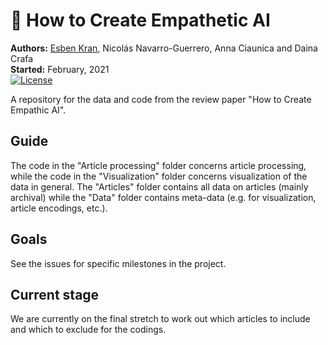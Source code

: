 # 🤖 How to Create Empathetic AI
**Authors:** [Esben Kran](https://kran.ai), Nicolás Navarro-Guerrero, Anna Ciaunica and Daina Crafa <br>
**Started:** February, 2021 <br>
[![License](https://img.shields.io/badge/License-MIT-blue)](#license)

A repository for the data and code from the review paper "How to Create Empathic AI".

## Guide
The code in the "Article processing" folder concerns article processing, while the code in the "Visualization" folder concerns visualization of the data in general. The "Articles" folder contains all data on articles (mainly archival) while the "Data" folder contains meta-data (e.g. for visualization, article encodings, etc.).

## Goals
See the issues for specific milestones in the project.

## Current stage
We are currently on the final stretch to work out which articles to include and which to exclude for the codings.
